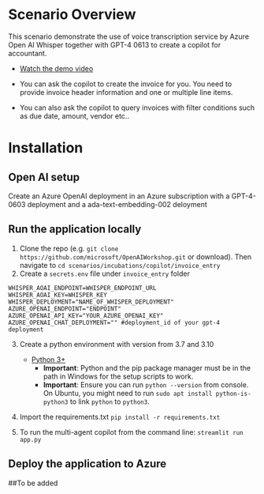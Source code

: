 # Scenario Overview
This scenario demonstrate the use of voice transcription service by Azure Open AI Whisper together with GPT-4 0613 to create a 
copilot for accountant.

- [Watch the demo video](./invoice_voice_copilot.webm)

- You can ask the copilot to create the invoice for you. You need to provide invoice header information and one or multiple line items.
- You can also ask the copilot to query invoices with filter conditions such as due date, amount, vendor etc..

# Installation 
## Open AI setup
Create an Azure OpenAI deployment in an Azure subscription with a GPT-4-0603 deployment and a ada-text-embedding-002 deloyment
## Run the application locally
1. Clone the repo (e.g. ```git clone https://github.com/microsoft/OpenAIWorkshop.git``` or download). Then navigate to ```cd scenarios/incubations/copilot/invoice_entry```
2. Create a `secrets.env` file under ``invoice_entry`` folder
```
WHISPER_AOAI_ENDPOINT=WHISPER_ENDPOINT_URL
WHISPER_AOAI_KEY=WHISPER_KEY
WHISPER_DEPLOYMENT="NAME_OF_WHISPER_DEPLOYMENT"
AZURE_OPENAI_ENDPOINT="ENDPOINT"
AZURE_OPENAI_API_KEY="YOUR_AZURE_OPENAI_KEY"
AZURE_OPENAI_CHAT_DEPLOYMENT="" #deployment_id of your gpt-4 deployment

```
3. Create a python environment with version from 3.7 and 3.10

    - [Python 3+](https://www.python.org/downloads/)
        - **Important**: Python and the pip package manager must be in the path in Windows for the setup scripts to work.
        - **Important**: Ensure you can run `python --version` from console. On Ubuntu, you might need to run `sudo apt install python-is-python3` to link `python` to `python3`. 
4. Import the requirements.txt `pip install -r requirements.txt`
5. To run the multi-agent copilot from the command line: `streamlit run app.py`

## Deploy the application to Azure 
##To be added







